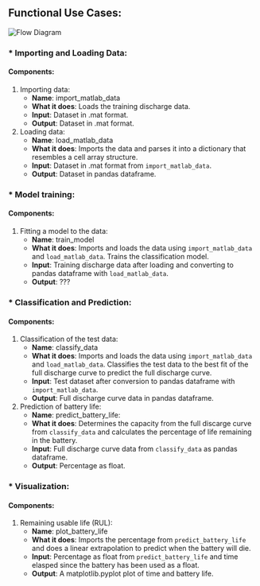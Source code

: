 ## Functional Use Cases: 
![Flow Diagram](https://github.com/vwhu/PULOLB/blob/master/Doc/images/Flow.JPG)
### * Importing and Loading Data: 
#### Components: 
1. Importing data: 
    * **Name**: import_matlab_data
    * **What it does**: Loads the training discharge data. 
    * **Input**: Dataset in .mat format. 
    * **Output**: Dataset in .mat format. 
2. Loading data: 
    * **Name**: load_matlab_data
    * **What it does**: Imports the data and parses it into a dictionary that resembles a cell array structure. 
    * **Input**: Dataset in .mat format from `import_matlab_data`. 
    * **Output**: Dataset in pandas dataframe. 

### * Model training: 
#### Components: 
1. Fitting a model to the data: 
	* **Name**: train_model
	* **What it does**: Imports and loads the data using `import_matlab_data` and `load_matlab_data`. Trains the classification model. 
	* **Input**: Training discharge data after loading and converting to pandas dataframe with `load_matlab_data`.
	* **Output**: ???

### * Classification and Prediction:
#### Components: 
1. Classification of the test data:
	* **Name**: classify_data
    * **What it does**: Imports and loads the data using `import_matlab_data` and `load_matlab_data`. Classifies the test data to the best fit of the full discharge curve to predict the full discharge curve. 
    * **Input**: Test dataset after conversion to pandas dataframe with `import_matlab_data`. 
    * **Output**: Full discharge curve data in pandas dataframe. 
2. Prediction of battery life:
	* **Name**: predict_battery_life:
    * **What it does**: Determines the capacity from the full discarge curve from `classify_data` and calculates the percentage of life remaining in the battery. 
    * **Input**: Full discharge curve data from `classify_data` as pandas dataframe. 
    * **Output**: Percentage as float.  

### * Visualization:
#### Components: 
1. Remaining usable life (RUL):
	* **Name**: plot_battery_life
	* **What it does**: Imports the percentage from `predict_battery_life` 
	and does a linear extrapolation to predict when the battery will die. 
	* **Input**: Percentage as float from `predict_battery_life` and time elasped since the battery has been used as a float. 
	* **Output**: A matplotlib.pyplot plot of time and battery life. 
	